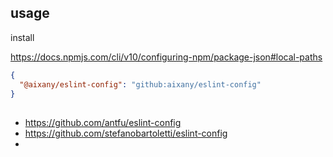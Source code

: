 ## usage

install

https://docs.npmjs.com/cli/v10/configuring-npm/package-json#local-paths

```json
{
  "@aixany/eslint-config": "github:aixany/eslint-config"
}
```

##

- https://github.com/antfu/eslint-config
- https://github.com/stefanobartoletti/eslint-config
-
